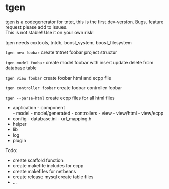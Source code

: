 tgen
====
tgen is a codegenerator for tntet, this is the first dev-version. Bugs, feature request please add to issues.  
This is not stable! Use it on your own risk!

tgen needs cxxtools, tntdb, boost_system, boost_filesystem


<code>tgen new foobar</code>        create tntnet foobar project structur

<code>tgen model foobar</code>      create model foobar with insert update delete from database table

<code>tgen view foobar</code>       create foobar html and ecpp file

<code>tgen controller foobar</code> create foobar controller foobar 

<code>tgen --parse-html</code>      create ecpp files for all html files  
  

+ application 
      - component      
      - model 
      - model/generated 
      - controllers
      - view
      - view/html
      - view/ecpp
+ config
      - database.ini
      - url_mapping.h
+ helper
+ lib
+ log
+ plugin

Todo:
- create scaffold function
- create makefile includes for ecpp
- create makefiles for netbeans
- create release mysql create table files
- ...
